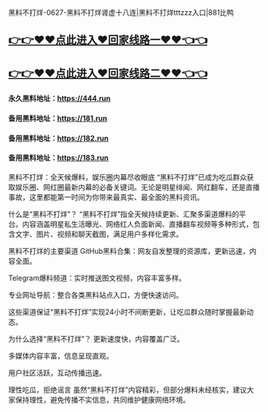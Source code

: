 黑料不打烊-0627-黑料不打烊肾虚十八连|黑料不打烊tttzzz入口|881比鸭

## [👉👉♥♥点此进入♥回家线路一♥♥👈👈](https://unpkg.com/182run/index.html)
## [👉👉♥♥点此进入♥回家线路二♥♥👈👈](https://unpkg.com/182-1run/index.html)

#### 永久黑料地址：https://444.run
#### 备用黑料地址：https://181.run
#### 备用黑料地址：https://182.run
#### 备用黑料地址：https://183.run

黑料不打烊：全天候爆料，娱乐圈内幕尽收眼底
“黑料不打烊”已成为吃瓜群众获取娱乐圈、网红圈最新内幕的必备关键词。无论是明星绯闻、网红翻车，还是直播事故，这里都能第一时间为你带来最真实、最全面的黑料资讯。

什么是“黑料不打烊”？
“黑料不打烊”指全天候持续更新、汇聚多渠道爆料的平台。内容涵盖明星私生活曝光、网络红人负面新闻、直播翻车视频等多种形式，包含文字、图片、视频和聊天截图，满足用户多样化需求。

黑料不打烊的主要渠道
GitHub黑料合集：网友自发整理的资源库，更新迅速，内容全面。

Telegram爆料频道：实时推送图文视频，内容丰富多样。

专业网址导航：整合各类黑料站点入口，方便快速访问。

这些渠道保证“黑料不打烊”实现24小时不间断更新，让吃瓜群众随时掌握最新动态。

为什么选择“黑料不打烊”？
更新速度快，内容覆盖广泛。

多媒体内容丰富，信息呈现直观。

用户社区活跃，互动传播迅速。

理性吃瓜，拒绝谣言
虽然“黑料不打烊”内容精彩，但部分爆料未经核实，建议大家保持理性，避免传播不实信息，共同维护健康网络环境。
